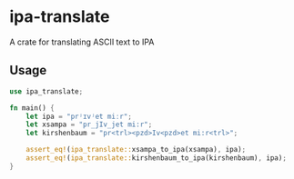 # ipa-translate
A crate for translating ASCII text to IPA

## Usage
```rust
use ipa_translate;

fn main() {
    let ipa = "prʲɪvʲet miːr";
    let xsampa = "pr_jIv_jet mi:r";
    let kirshenbaum = "pr<trl><pzd>Iv<pzd>et mi:r<trl>";

    assert_eq!(ipa_translate::xsampa_to_ipa(xsampa), ipa);
    assert_eq!(ipa_translate::kirshenbaum_to_ipa(kirshenbaum), ipa);
}
```
